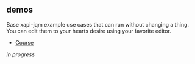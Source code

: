 demos
-----

Base xapi-jqm example use cases that can run without changing a thing. You can edit them to your hearts desire using your favorite editor.

- [Course](course)

*in progress*
